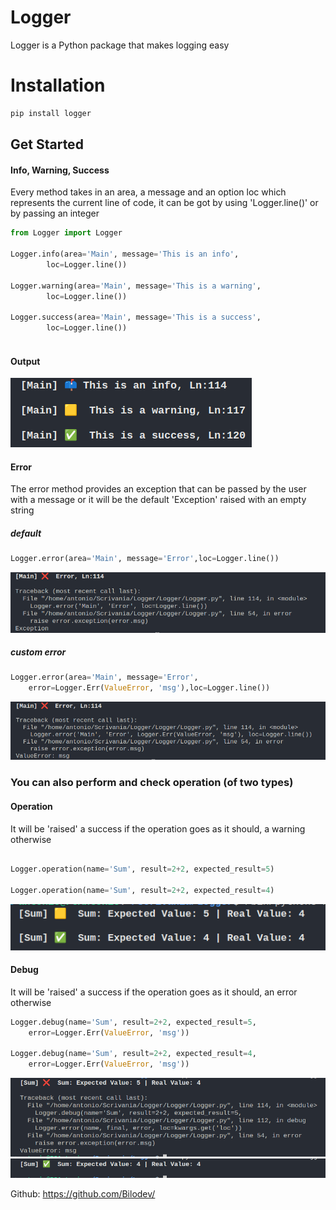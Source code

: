 # Logger

Logger is a Python package that makes logging easy

# Installation
```sh
pip install logger
```

## Get Started 

#### Info, Warning, Success

Every method takes in an area, a message and an option loc which represents the current line of code, it can be got by using 'Logger.line()' or by passing an integer

```python
from Logger import Logger

Logger.info(area='Main', message='This is an info', 
        loc=Logger.line())

Logger.warning(area='Main', message='This is a warning', 
        loc=Logger.line())

Logger.success(area='Main', message='This is a success', 
        loc=Logger.line()) 
        
```
#### Output
![output](img/2.png)

#### Error
The error method provides an exception that can be passed by the user with a message or it will be the default 'Exception' raised with an empty string

##### default

```python
Logger.error(area='Main', message='Error',loc=Logger.line())

```
![output](img/5.png)


##### custom error
```python
Logger.error(area='Main', message='Error', 
    error=Logger.Err(ValueError, 'msg'),loc=Logger.line())
```
![output](img/3.png)



### You can also perform and check operation (of two types)

#### Operation

It will be 'raised' a success if the operation goes as it should, a warning otherwise

```python
    
Logger.operation(name='Sum', result=2+2, expected_result=5)

Logger.operation(name='Sum', result=2+2, expected_result=4)
```
![output](img/6.png)

#### Debug

It will be 'raised' a success if the operation goes as it should, an error otherwise

```python
Logger.debug(name='Sum', result=2+2, expected_result=5,
    error=Logger.Err(ValueError, 'msg'))

Logger.debug(name='Sum', result=2+2, expected_result=4,         
    error=Logger.Err(ValueError, 'msg'))
```
![output](img/7.png)
![output](img/8.png)

Github: https://github.com/Bilodev/